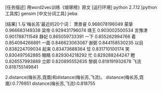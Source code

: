 [任务描述] 用word2vec训练《琅琊榜》原文
[运行环境] python 2.7.12
[python工具库] gensim
[中文分词工具] jieba

[结果]
1.与'梅长苏'最近的20个词：
萧景睿 0.968078196049
蒙挚 0.966683149338
梁帝 0.929431796074
靖王 0.903002500534
言豫津 0.901788711548
静妃 0.865059733391
一下 0.855262994766
着 0.854094266891
一面 0.846623063087
谢弼 0.844158530235
以目 0.838224709034
起来 0.83473688364
怔 0.831710100174
笑 0.830497562885
眼睛 0.829304218292
忙 0.829288244247
瞪 0.826557993889
立即 0.820895552635
黎纲 0.819191932678
飞流 0.818755149841

2.distance(梅长苏,霓凰)和distance(梅长苏,飞流)。
distance(梅长苏,霓凰):0.776951
distance(梅长苏,飞流):0.818755
